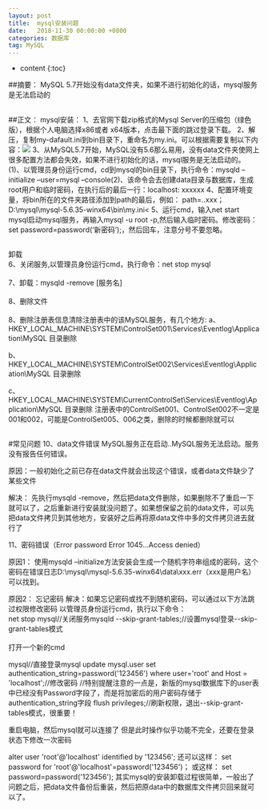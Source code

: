 ```yaml
---
layout: post
title:  mysql安装问题
date:   2018-11-30 00:00:00 +0800
categories: 数据库
tag: MySQL
---
```


* content
{:toc}


##摘要：
  MySQL 5.7开始没有data文件夹，如果不进行初始化的话，mysql服务是无法启动的
##
##正文：
mysql安装：
       1、去官网下载zip格式的Mysql Server的压缩包（绿色版），根据个人电脑选择x86或者   x64版本，点击最下面的跳过登录下载。
       2、解压，复制my-dafault.ini到bin目录下，重命名为my.ini。可以根据需要复制以下内容：![](https://i.imgur.com/sHxqfO1.png)
       3、从MySQL5.7开始，MySQL没有5.6那么易用，没有data文件夹使网上很多配置方法都会失效，如果不进行初始化的话，mysql服务是无法启动的。
      (1)、以管理员身份运行cmd，cd到mysql的bin目录下，执行命令：mysqld –initialize –user=mysql –console(2)、该命令会去创建data目录与数据库，生成root用户和临时密码，在执行后的最后一行：localhost: xxxxxx
      4、配置环境变量，将bin所在的文件夹路径添加到path的最后，例如： path=..xxx；D:\mysql\mysql-5.6.35-winx64\bin\my.ini<
      5、运行cmd，输入net start mysql启动mysql服务，再输入mysql -u root -p,然后输入临时密码。修改密码：set password=password(‘新密码’);，然后回车，注意分号不要忽略。
##
卸载
 <br>6、关闭服务,以管理员身份运行cmd，执行命令：net stop mysql</br>
 <br>7、卸载：mysqld -remove [服务名]</br>
 <br>8、删除文件</br>
 <br>8、删除注册表信息清除注册表中的该MySQL服务，有几个地方: 
   a、HKEY_LOCAL_MACHINE\SYSTEM\ControlSet001\Services\Eventlog\Application\MySQL 目录删除

   b、HKEY_LOCAL_MACHINE\SYSTEM\ControlSet002\Services\Eventlog\Application\MySQL 目录删除

   c、HKEY_LOCAL_MACHINE\SYSTEM\CurrentControlSet\Services\Eventlog\Application\MySQL 目录删除
     注册表中的ControlSet001、ControlSet002不一定是001和002，可能是ControlSet005、006之类，删除的时候都删除就可以</br> 
##
#常见问题
10、data文件错误 MySQL服务正在启动..MySQL服务无法启动。服务没有报告任何错误。


原因：一般初始化之前已存在data文件就会出现这个错误，或者data文件缺少了某些文件

解决：
先执行mysqld -remove，然后把data文件删除，如果删除不了重启一下就可以了，之后重新进行安装就没问题了。如果想保留之前的data文件，可以先把data文件拷贝到其他地方，安装好之后再将原data文件中多的文件拷贝进去就行了

11、密码错误（Error password Error 1045…Access denied）

原因1：
使用mysqld –initialize方法安装会生成一个随机字符串组成的密码，这个密码在错误日志D:\mysql\mysql-5.6.35-winx64\data\xxx.err（xxx是用户名）可以找到。

原因2：
忘记密码
解决：如果忘记密码或找不到随机密码，可以通过以下方法跳过权限修改密码
以管理员身份运行cmd，执行以下命令：
<br>net stop mysql//关闭服务mysqld --skip-grant-tables;//设置mysql登录--skip-grant-tables模式</br>
<br>打开一个新的cmd

mysql//直接登录mysql
   update mysql.user set authentication_string=password('123456') where user='root' and Host = 'localhost';//修改密码
   //特别提醒注意的一点是，新版的mysql数据库下的user表中已经没有Password字段了，而是将加密后的用户密码存储于authentication_string字段
   flush privileges;//刷新权限，退出--skip-grant-tables模式，很重要！</br>

重启电脑，然后mysql就可以连接了
但是此时操作似乎功能不完全，还要在登录状态下修改一次密码

alter user 'root'@'localhost' identified by '123456';
还可以这样：
set password for 'root'@'localhost'=password('123456')；
或这样：
set password=password('123456');
其实mysql的安装卸载过程很简单，一般出了问题之后，把data文件备份后重装，然后把原data中的数据库文件拷贝回来就可以了。


   
  



